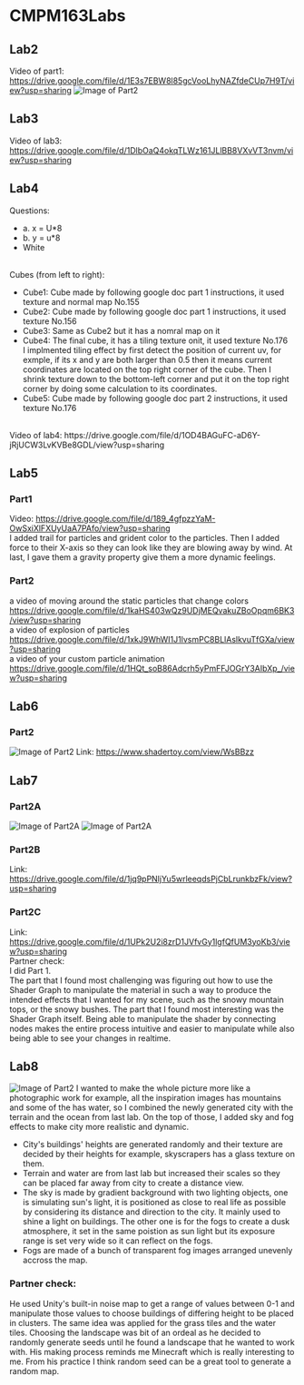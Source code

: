 # CMPM163Labs
## Lab2
Video of part1: https://drive.google.com/file/d/1E3s7EBW8l85gcVooLhyNAZfdeCUp7H9T/view?usp=sharing
![Image of Part2](https://i.ibb.co/D5mS7QS/Screen-Shot-2020-04-14-at-12-00-58-PM.png)
## Lab3
Video of lab3: https://drive.google.com/file/d/1DlbOaQ4okqTLWz161JLlBB8VXvVT3nvm/view?usp=sharing
## Lab4
Questions:<br/>
* a. x = U*8
* b. y = u*8
* White<br/><br/>

Cubes (from left to right):
* Cube1: Cube made by following google doc part 1 instructions, it used texture and normal map No.155
* Cube2: Cube made by following google doc part 1 instructions, it used texture No.156
* Cube3: Same as Cube2 but it has a nomral map on it
* Cube4: The final cube, it has a tiling texture onit, it used texture No.176<br/>
I implmented tiling effect by first detect the position of current uv, for exmple, if its x and y are both larger than 0.5 then it means current coordinates are located on the top right corner of the cube. Then I shrink texture down to the bottom-left corner and put it on the top right corner by doing some calculation to its coordinates.
* Cube5: Cube made by following google doc part 2 instructions, it used texture No.176
<br/>
Video of lab4: https://drive.google.com/file/d/1OD4BAGuFC-aD6Y-jRjUCW3LvKVBe8GDL/view?usp=sharing

## Lab5
### Part1
Video: https://drive.google.com/file/d/189_4gfpzzYaM-OwSxiXlFXUyUaA7PAfo/view?usp=sharing <br/>
I added trail for particles and grident color to the particles. Then I added force to their X-axis so they can look like they are blowing away by wind. At last, I gave them a gravity property give them a more dynamic feelings.
### Part2
a video of moving around the static particles that change colors<br/>
https://drive.google.com/file/d/1kaHS403wQz9UDjMEQvakuZBoOpqm6BK3/view?usp=sharing <br/>
a video of explosion of particles<br/>
https://drive.google.com/file/d/1xkJ9WhWI1J1lvsmPC8BLlAslkvuTfGXa/view?usp=sharing <br/>
a video of your custom particle animation<br/>
https://drive.google.com/file/d/1HQt_soB86Adcrh5yPmFFJOGrY3AIbXp_/view?usp=sharing <br/>

## Lab6
### Part2
![Image of Part2](https://i.ibb.co/3y7mGWk/Screen-Shot-2020-05-12-at-7-07-41-PM.png)
Link: https://www.shadertoy.com/view/WsBBzz

## Lab7
### Part2A
![Image of Part2A](https://i.ibb.co/pdsNGJ5/Screen-Shot-2020-05-19-at-8-06-45-PM.png)
![Image of Part2A](https://i.ibb.co/vLZRVYv/Screen-Shot-2020-05-19-at-8-07-05-PM.png)
### Part2B
Link: https://drive.google.com/file/d/1jq9pPNljYu5wrleeqdsPjCbLrunkbzFk/view?usp=sharing
### Part2C
Link: https://drive.google.com/file/d/1UPk2U2i8zrD1JVfvGy1lgfQfUM3yoKb3/view?usp=sharing <br />
Partner check: <br />
I did Part 1.<br />
The part that I found most challenging was figuring out how to use the Shader Graph to manipulate the material in such a way to produce the intended effects that I wanted for my scene, such as the snowy mountain tops, or the snowy bushes. The part that I found most interesting was the Shader Graph itself. Being able to manipulate the shader by connecting nodes makes the entire process intuitive and easier to manipulate while also being able to see your changes in realtime.

## Lab8
![Image of Part2](https://i.imgur.com/iUOInfC.jpg)
I wanted to make the whole picture more like a photographic work for example, all the inspiration images has mountains and some of the has water, so I combined the newly generated city with the terrain and the ocean from last lab. On the top of those, I added sky and fog effects to make city more realistic and dynamic.<br />
* City's buildings' heights are generated randomly and their texture are decided by their heights for example, skyscrapers has a glass texture on them. 
* Terrain and water are from last lab but increased their scales so they can be placed far away from city to create a distance view.
* The sky is made by gradient background with two lighting objects, one is simulating sun's light, it is positioned as close to real life as possible by considering its distance and direction to the city. It mainly used to shine a light on buildings. The other one is for the fogs to create a dusk atmosphere, it set in the same poistion as sun light but its exposure range is set very wide so it can reflect on the fogs.
* Fogs are made of a bunch of transparent fog images arranged unevenly accross the map.<br />
### Partner check:
He used Unity's built-in noise map to get a range of values between 0-1 and manipulate those values to choose buildings of differing height to be placed in clusters. The same idea was applied for the grass tiles and the water tiles. Choosing the landscape was bit of an ordeal as he decided to randomly generate seeds until he found a landscape that he wanted to work with. His making process reminds me Minecraft which is really interesting to me. From his practice I think random seed can be a great tool to generate a random map.
